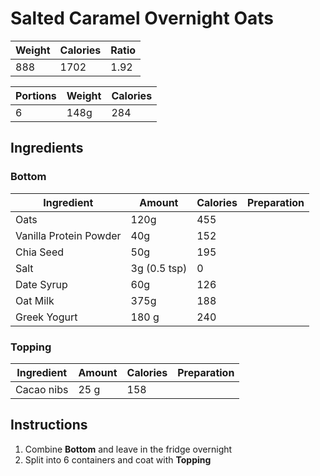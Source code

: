 # Salted Caramel Overnight Oats

Weight | Calories | Ratio
--- | --- | ---
888 | 1702 | 1.92

Portions | Weight | Calories
--- | --- | ---
6 | 148g | 284

## Ingredients

### Bottom

Ingredient | Amount | Calories | Preparation
--- | --- | --- | ---
Oats | 120g | 455 | 
Vanilla Protein Powder | 40g | 152 | 
Chia Seed | 50g | 195 | 
Salt | 3g (0.5 tsp) | 0 |  
Date Syrup | 60g | 126 |
Oat Milk | 375g | 188 | 
Greek Yogurt | 180 g | 240 | 

### Topping

Ingredient | Amount | Calories | Preparation
--- | --- | --- | ---
Cacao nibs | 25 g | 158 |

## Instructions

1. Combine **Bottom** and leave in the fridge overnight
2. Split into 6 containers and coat with **Topping**


